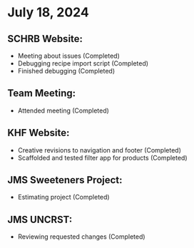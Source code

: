 # July 18, 2024

## SCHRB Website:
   - Meeting about issues (Completed)
   - Debugging recipe import script (Completed)
   - Finished debugging (Completed)

## Team Meeting:
   - Attended meeting (Completed)

## KHF Website:
   - Creative revisions to navigation and footer (Completed)
   - Scaffolded and tested filter app for products (Completed)

## JMS Sweeteners Project:
   - Estimating project (Completed)

## JMS UNCRST:
   - Reviewing requested changes (Completed)


